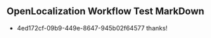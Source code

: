 ## OpenLocalization Workflow Test MarkDown
* 4ed172cf-09b9-449e-8647-945b02f64577 
thanks!<!--HONumber=Mar16_HO2-->

